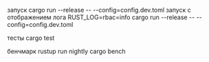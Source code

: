 запуск
cargo run --release -- --config=config.dev.toml
запуск с отображением лога
RUST_LOG=rbac=info cargo run --release -- --config=config.dev.toml

тесты 
cargo test

бенчмарк
rustup run nightly cargo bench